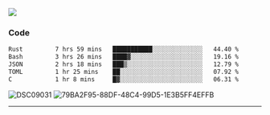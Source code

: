 

![](https://visitor-badge.glitch.me/badge?page_id=jakenherman.jakenherman)

### Code
<!--START_SECTION:waka-->

```txt
Rust         7 hrs 59 mins   ███████████░░░░░░░░░░░░░░   44.40 %
Bash         3 hrs 26 mins   ████▓░░░░░░░░░░░░░░░░░░░░   19.16 %
JSON         2 hrs 18 mins   ███▒░░░░░░░░░░░░░░░░░░░░░   12.79 %
TOML         1 hr 25 mins    ██░░░░░░░░░░░░░░░░░░░░░░░   07.92 %
C            1 hr 8 mins     █▓░░░░░░░░░░░░░░░░░░░░░░░   06.31 %
```

<!--END_SECTION:waka-->



![DSC09031](https://github.com/JakenHerman/JakenHerman/assets/4694843/d0a4f563-5528-4464-9538-0dd479edc7cf)
![79BA2F95-88DF-48C4-99D5-1E3B5FF4EFFB](https://github.com/JakenHerman/JakenHerman/assets/4694843/4bbb0b71-b719-4978-b0c7-b4721bb680bc)


---
